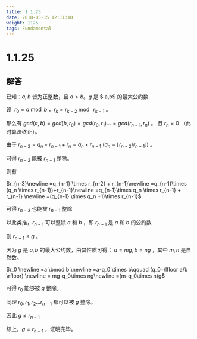 ```yaml
---
title: 1.1.25
date: 2018-05-15 12:11:10
weight: 1125
tags: Fundamental
---
```


# 1.1.25

## 解答

已知：$a,b$ 皆为正整数，且 $a>b$。$g$ 是 $ a,b$ 的最大公约数.

设 $\ r_0=a\bmod b$ ，$r_k = r_{k-2} \bmod\ r_{k-1}$ 。

那么有 $gcd(a,b)=gcd(b,r_0)=gcd(r_0,r_1)...=gcd(r_{n-1},r_n)$ 。
且 $r_n=0$ （此时算法终止）。

由于 $r_{n-2}=q_n\times r_{n-1} + r_n=q_n\times r_{n-1} \ (q_n=\lfloor r_{n-2}/r_{n-1}\rfloor)$ 。

可得 $r_{n-2}$ 能被 $r_{n-1}$ 整除。

则有

$r_{n-3}\newline =q_{n-1} \times r_{n-2} + r_{n-1}\newline =q_{n-1}\times (q_n \times r_{n-1})+r_{n-1}\newline =q_{n-1}\times q_n \times r_{n-1} + r_{n-1} \newline =(q_{n-1} \times q_n +1)\times r_{n-1}$

可得 $r_{n-3}$ 也能被 $r_{n-1}$ 整除

以此类推，$r_{n-1}$ 可以整除 $a$ 和 $b$ ，即 $r_{n-1}$ 是 $a$ 和 $b$ 的公约数

则 $r_{n-1}\le g$ 。

因为 $g$ 是 $a,b$ 的最大公约数，由其性质可得：
$a=mg,b=ng$ ，其中 $m,n$ 是自然数。

$r_0 \newline =a \bmod b \newline =a-q_0 \times b\qquad (q_0=\lfloor a/b \rfloor) \newline = mg-q_0\times ng\newline =(m-q_0\times n)g$

可得 $r_0$ 能够被 $g$ 整除。

同理 $r_0,r_1,r_2\dots r_{n-1}$ 都可以被 $g$ 整除。

因此 $g\le r_{n-1}$

综上，$g=r_{n-1}$ ，证明完毕。

